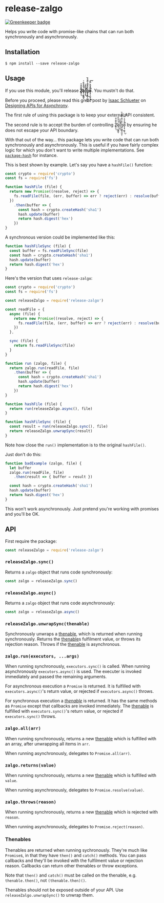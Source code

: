 # release-zalgo

[![Greenkeeper badge](https://badges.greenkeeper.io/novemberborn/release-zalgo.svg)](https://greenkeeper.io/)

Helps you write code with promise-like chains that can run both synchronously
and asynchronously.

## Installation

```console
$ npm install --save release-zalgo
```

## Usage

If you use this module, you'll release **Ẕ̶̨̫̹̌͊͌͑͊̕͢͟a̡̜̦̝͓͇͗̉̆̂͋̏͗̍ͅl̡̛̝͍̅͆̎̊̇̕͜͢ģ̧̧͍͓̜̲͖̹̂͋̆̃̑͗̋͌̊̏ͅǫ̷̧͓̣͚̞̣̋̂̑̊̂̀̿̀̚͟͠ͅ**. You mustn't do that.

Before you proceed, please read this great post by [Isaac
Schlueter](http://izs.me/) on [Designing APIs for
Asynchrony](http://blog.izs.me/post/59142742143/designing-apis-for-asynchrony).

The first rule of using this package is to keep your external API consistent.

The second rule is to accept the burden of controlling Ẕ̶̨̫̹̌͊͌͑͊̕͢͟a̡̜̦̝͓͇͗̉̆̂͋̏͗̍ͅl̡̛̝͍̅͆̎̊̇̕͜͢ģ̧̧͍͓̜̲͖̹̂͋̆̃̑͗̋͌̊̏ͅǫ̷̧͓̣͚̞̣̋̂̑̊̂̀̿̀̚͟͠ͅ by ensuring he does not escape your API boundary.

With that out of the way… this package lets you write code that can run both
synchronously and asynchronously. This is useful if you have fairly complex
logic for which you don't want to write multiple implementations. See
[`package-hash`](https://github.com/novemberborn/package-hash) for instance.

This is best shown by example. Let's say you have a `hashFile()` function:

```js
const crypto = require('crypto')
const fs = require('fs')

function hashFile (file) {
  return new Promise((resolve, reject) => {
    fs.readFile(file, (err, buffer) => err ? reject(err) : resolve(buffer))
  })
    .then(buffer => {
      const hash = crypto.createHash('sha1')
      hash.update(buffer)
      return hash.digest('hex')
    })
}
```

A synchronous version could be implemented like this:

```js
function hashFileSync (file) {
  const buffer = fs.readFileSync(file)
  const hash = crypto.createHash('sha1')
  hash.update(buffer)
  return hash.digest('hex')
}
```

Here's the version that uses `release-zalgo`:

```js
const crypto = require('crypto')
const fs = require('fs')

const releaseZalgo = require('release-zalgo')

const readFile = {
  async (file) {
    return new Promise((resolve, reject) => {
      fs.readFile(file, (err, buffer) => err ? reject(err) : resolve(buffer))
    })
  },

  sync (file) {
    return fs.readFileSync(file)
  }
}

function run (zalgo, file) {
  return zalgo.run(readFile, file)
    .then(buffer => {
      const hash = crypto.createHash('sha1')
      hash.update(buffer)
      return hash.digest('hex')
    })
}

function hashFile (file) {
  return run(releaseZalgo.async(), file)
}

function hashFileSync (file) {
  const result = run(releaseZalgo.sync(), file)
  return releaseZalgo.unwrapSync(result)
}
```

Note how close the `run()` implementation is to the original `hashFile()`.

Just don't do this:

```js
function badExample (zalgo, file) {
  let buffer
  zalgo.run(readFile, file)
    .then(result => { buffer = result })

  const hash = crypto.createHash('sha1')
  hash.update(buffer)
  return hash.digest('hex')
}
```

This won't work asynchronously. Just pretend you're working with promises and
you'll be OK.

## API

First require the package:

```js
const releaseZalgo = require('release-zalgo')
```

### `releaseZalgo.sync()`

Returns a `zalgo` object that runs code synchronously:

```js
const zalgo = releaseZalgo.sync()
```

### `releaseZalgo.async()`

Returns a `zalgo` object that runs code asynchronously:

```js
const zalgo = releaseZalgo.async()
```

### `releaseZalgo.unwrapSync(thenable)`

Synchronously unwraps a [thenable], which is returned when running
synchronously. Returns the [thenable]s fulfilment value, or throws its
rejection reason. Throws if the [thenable] is asynchronous.

### `zalgo.run(executors, ...args)`

When running synchronously, `executors.sync()` is called. When running
asynchronously `executors.async()` is used. The executer is invoked immediately
and passed the remaining arguments.

For asynchronous execution a `Promise` is returned. It is fulfilled with
`executors.async()`'s return value, or rejected if `executors.async()` throws.

For synchronous execution a *[thenable]* is returned. It has the same methods as
`Promise` except that callbacks are invoked immediately. The [thenable] is
fulfilled with `executors.sync()`'s return value, or rejected if
`executors.sync()` throws.

### `zalgo.all(arr)`

When running synchronously, returns a new [thenable] which is fulfilled with
an array, after unwrapping all items in `arr`.

When running asynchronously, delegates to `Promise.all(arr)`.

### `zalgo.returns(value)`

When running synchronously, returns a new [thenable] which is fulfilled with
`value`.

When running asynchronously, delegates to `Promise.resolve(value)`.

### `zalgo.throws(reason)`

When running synchronously, returns a new [thenable] which is rejected with
`reason`.

When running asynchronously, delegates to `Promise.reject(reason)`.

### Thenables

Thenables are returned when running sychronously. They're much like `Promise`s,
in that they have `then()` and `catch()` methods. You can pass callbacks and
they'll be invoked with the fulfilment value or rejection reason. Callbacks
can return other thenables or throw exceptions.

Note that `then()` and `catch()` must be called on the thenable, e.g.
`thenable.then()`, not `(thenable.then)()`.

Thenables should not be exposed outside of your API. Use
`releaseZalgo.unwrapSync()` to unwrap them.

[thenable]: #thenables

